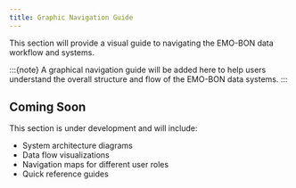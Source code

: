 ```yaml
---
title: Graphic Navigation Guide
---
```


This section will provide a visual guide to navigating the EMO-BON data workflow and systems.

:::{note}
A graphical navigation guide will be added here to help users understand the overall structure and flow of the EMO-BON data systems.
:::

## Coming Soon

This section is under development and will include:

- System architecture diagrams
- Data flow visualizations
- Navigation maps for different user roles
- Quick reference guides
